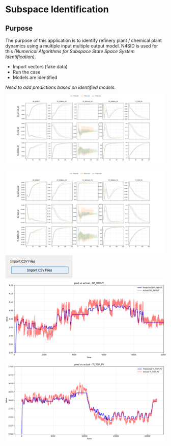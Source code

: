 # Subspace Identification

## Purpose

The purpose of this application is to identify refinery plant / chemical plant dynamics using a multiple input
multiple output model. N4SID is used for this *(Numerical Algorithms for Subspace State Space System Identification)*.

 - Import vectors (fake data)
 - Run the case
 - Models are identified

*Need to add predictions based on identified models.*

![Screenshot](/MIMO.png)

![Screenshot](./support_material/case_results.png)
![Screenshot](./support_material/import_csv.png)
![Screenshot](./support_material/prediction_example.png)
![Screenshot](./support_material/predictions.png)

